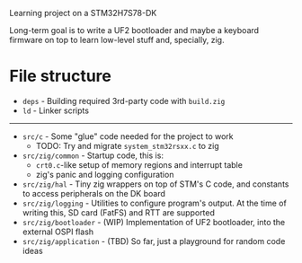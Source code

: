 Learning project on a STM32H7S78-DK

Long-term goal is to write a UF2 bootloader and maybe a keyboard firmware on top to learn low-level stuff and, specially, zig.

# File structure
- `deps` - Building required 3rd-party code with `build.zig`
- `ld` - Linker scripts
---
- `src/c` - Some "glue" code needed for the project to work
  - TODO: Try and migrate `system_stm32rsxx.c` to zig
- `src/zig/common` - Startup code, this is:
  - `crt0.c`-like setup of memory regions and interrupt table
  - zig's panic and logging configuration
- `src/zig/hal` - Tiny zig wrappers on top of STM's C code, and constants to access peripherals on the DK board
- `src/zig/logging` - Utilities to configure program's output. At the time of writing this, SD card (FatFS) and RTT are supported
- `src/zig/bootloader` - (WIP) Implementation of UF2 bootloader, into the external OSPI flash
- `src/zig/application` - (TBD) So far, just a playground for random code ideas
